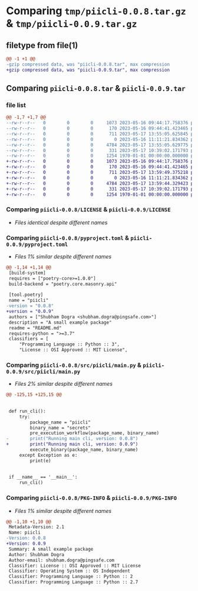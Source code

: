 # Comparing `tmp/piicli-0.0.8.tar.gz` & `tmp/piicli-0.0.9.tar.gz`

## filetype from file(1)

```diff
@@ -1 +1 @@
-gzip compressed data, was "piicli-0.0.8.tar", max compression
+gzip compressed data, was "piicli-0.0.9.tar", max compression
```

## Comparing `piicli-0.0.8.tar` & `piicli-0.0.9.tar`

### file list

```diff
@@ -1,7 +1,7 @@
--rw-r--r--   0        0        0     1073 2023-05-16 09:44:17.758376 piicli-0.0.8/LICENSE
--rw-r--r--   0        0        0      170 2023-05-16 09:44:41.423465 piicli-0.0.8/README.md
--rw-r--r--   0        0        0      711 2023-05-17 13:55:05.625845 piicli-0.0.8/pyproject.toml
--rw-r--r--   0        0        0        0 2023-05-16 11:11:21.834362 piicli-0.0.8/src/piicli/__init__.py
--rw-r--r--   0        0        0     4784 2023-05-17 13:55:05.629775 piicli-0.0.8/src/piicli/main.py
--rw-r--r--   0        0        0      331 2023-05-17 10:39:02.171793 piicli-0.0.8/src/piicli/utils.py
--rw-r--r--   0        0        0     1254 1970-01-01 00:00:00.000000 piicli-0.0.8/PKG-INFO
+-rw-r--r--   0        0        0     1073 2023-05-16 09:44:17.758376 piicli-0.0.9/LICENSE
+-rw-r--r--   0        0        0      170 2023-05-16 09:44:41.423465 piicli-0.0.9/README.md
+-rw-r--r--   0        0        0      711 2023-05-17 13:59:49.375218 piicli-0.0.9/pyproject.toml
+-rw-r--r--   0        0        0        0 2023-05-16 11:11:21.834362 piicli-0.0.9/src/piicli/__init__.py
+-rw-r--r--   0        0        0     4784 2023-05-17 13:59:44.329423 piicli-0.0.9/src/piicli/main.py
+-rw-r--r--   0        0        0      331 2023-05-17 10:39:02.171793 piicli-0.0.9/src/piicli/utils.py
+-rw-r--r--   0        0        0     1254 1970-01-01 00:00:00.000000 piicli-0.0.9/PKG-INFO
```

### Comparing `piicli-0.0.8/LICENSE` & `piicli-0.0.9/LICENSE`

 * *Files identical despite different names*

### Comparing `piicli-0.0.8/pyproject.toml` & `piicli-0.0.9/pyproject.toml`

 * *Files 1% similar despite different names*

```diff
@@ -1,14 +1,14 @@
 [build-system]
 requires = ["poetry-core>=1.0.0"]
 build-backend = "poetry.core.masonry.api"
 
 [tool.poetry]
 name = "piicli"
-version = "0.0.8"
+version = "0.0.9"
 authors = ["Shubham Dogra <shubham.dogra@pingsafe.com>"]
 description = "A small example package"
 readme = "README.md"
 requires-python = ">=3.7"
 classifiers = [
     "Programming Language :: Python :: 3",
     "License :: OSI Approved :: MIT License",
```

### Comparing `piicli-0.0.8/src/piicli/main.py` & `piicli-0.0.9/src/piicli/main.py`

 * *Files 2% similar despite different names*

```diff
@@ -125,15 +125,15 @@
 
 
 def run_cli():
     try:
         package_name = "piicli"
         binary_name = "secrets"
         pre_execution_workflow(package_name, binary_name)
-        print("Running main cli, version: 0.0.8")
+        print("Running main cli, version: 0.0.9")
         execute_binary(package_name, binary_name)
     except Exception as e:
         print(e)
 
 
 if __name__ == '__main__':
     run_cli()
```

### Comparing `piicli-0.0.8/PKG-INFO` & `piicli-0.0.9/PKG-INFO`

 * *Files 1% similar despite different names*

```diff
@@ -1,10 +1,10 @@
 Metadata-Version: 2.1
 Name: piicli
-Version: 0.0.8
+Version: 0.0.9
 Summary: A small example package
 Author: Shubham Dogra
 Author-email: shubham.dogra@pingsafe.com
 Classifier: License :: OSI Approved :: MIT License
 Classifier: Operating System :: OS Independent
 Classifier: Programming Language :: Python :: 2
 Classifier: Programming Language :: Python :: 2.7
```

